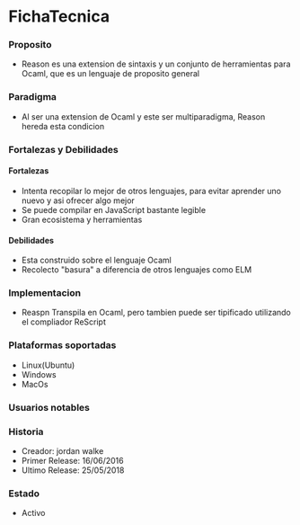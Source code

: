 # FichaTecnica
### Proposito
- Reason es una extension de sintaxis y un conjunto de herramientas para Ocaml, que es un lenguaje de proposito general
### Paradigma
- Al ser una extension de Ocaml y este ser multiparadigma, Reason hereda esta condicion
### Fortalezas y Debilidades
#### Fortalezas
- Intenta recopilar lo mejor de otros lenguajes, para evitar aprender uno nuevo y asi ofrecer algo mejor
- Se puede compilar en JavaScript bastante legible
- Gran ecosistema y herramientas
#### Debilidades
- Esta construido sobre el lenguaje Ocaml
- Recolecto "basura" a diferencia de otros lenguajes como ELM
### Implementacion
- Reaspn Transpila en Ocaml, pero tambien puede ser tipificado utilizando el compliador ReScript
### Plataformas soportadas
- Linux(Ubuntu)
- Windows
- MacOs
### Usuarios notables

### Historia
- Creador: 	jordan walke
- Primer Release: 16/06/2016
- Ultimo Release: 25/05/2018
### Estado
- Activo
